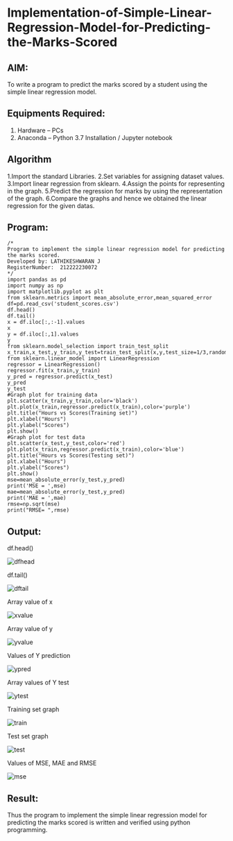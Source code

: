 # Implementation-of-Simple-Linear-Regression-Model-for-Predicting-the-Marks-Scored

## AIM:
To write a program to predict the marks scored by a student using the simple linear regression model.

## Equipments Required:
1. Hardware – PCs
2. Anaconda – Python 3.7 Installation / Jupyter notebook

## Algorithm
1.Import the standard Libraries.
2.Set variables for assigning dataset values.
3.Import linear regression from sklearn.
4.Assign the points for representing in the graph.
5.Predict the regression for marks by using the representation of the graph.
6.Compare the graphs and hence we obtained the linear regression for the given datas.

## Program:
```
/*
Program to implement the simple linear regression model for predicting the marks scored.
Developed by: LATHIKESHWARAN J  
RegisterNumber:  212222230072
*/
import pandas as pd
import numpy as np
import matplotlib.pyplot as plt
from sklearn.metrics import mean_absolute_error,mean_squared_error
df=pd.read_csv('student_scores.csv')
df.head()
df.tail()
x = df.iloc[:,:-1].values
x
y = df.iloc[:,1].values
y
from sklearn.model_selection import train_test_split
x_train,x_test,y_train,y_test=train_test_split(x,y,test_size=1/3,random_state=0)
from sklearn.linear_model import LinearRegression
regressor = LinearRegression()
regressor.fit(x_train,y_train)
y_pred = regressor.predict(x_test)
y_pred
y_test
#Graph plot for training data
plt.scatter(x_train,y_train,color='black')
plt.plot(x_train,regressor.predict(x_train),color='purple')
plt.title("Hours vs Scores(Training set)")
plt.xlabel("Hours")
plt.ylabel("Scores")
plt.show()
#Graph plot for test data
plt.scatter(x_test,y_test,color='red')
plt.plot(x_train,regressor.predict(x_train),color='blue')
plt.title("Hours vs Scores(Testing set)")
plt.xlabel("Hours")
plt.ylabel("Scores")
plt.show()
mse=mean_absolute_error(y_test,y_pred)
print('MSE = ',mse)
mae=mean_absolute_error(y_test,y_pred)
print('MAE = ',mae)
rmse=np.sqrt(mse)
print("RMSE= ",rmse)
```

## Output:

df.head()

![dfhead](https://user-images.githubusercontent.com/119393556/229976934-4d91a199-2a70-471e-ac2e-4f8652d84ea0.png)

df.tail()

![dftail](https://user-images.githubusercontent.com/119393556/229977042-8d6def67-5a4f-4662-8b58-9a90043ba4d8.png)

Array value of x

![xvalue](https://user-images.githubusercontent.com/119393556/229977127-908872b4-8375-4395-90f3-b9419455531f.png)

Array value of y

![yvalue](https://user-images.githubusercontent.com/119393556/229977197-3fb65de1-147b-48ab-b733-8d5f5fb95917.png)

Values of Y prediction

![ypred](https://user-images.githubusercontent.com/119393556/229977255-591059fe-5038-4752-a766-9bfe0ba8dfd6.png)

Array values of Y test

![ytest](https://user-images.githubusercontent.com/119393556/229977342-82be44e2-d510-4a85-8299-2b9ff562cfc9.png)

Training set graph

![train](https://user-images.githubusercontent.com/119393556/229977463-14f46551-c268-4c59-b3d3-3147b58864bb.png)

Test set graph

![test](https://user-images.githubusercontent.com/119393556/229977527-9e409d07-690a-4a61-86e9-3a17fa029aa4.png)

Values of MSE, MAE and RMSE

![mse](https://user-images.githubusercontent.com/119393556/229977591-53620b05-1dbf-40c5-a0dc-61dfa1c6a648.png)

## Result:
Thus the program to implement the simple linear regression model for predicting the marks scored is written and verified using python programming.
